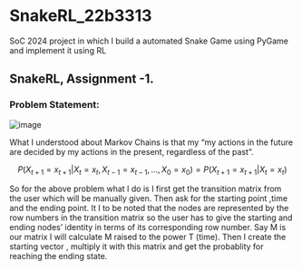 # SnakeRL_22b3313
SoC 2024 project in which I build a automated Snake Game using PyGame and implement it using RL

## SnakeRL, Assignment -1.

### Problem Statement:

![image](https://github.com/lvl0goblin/SnakeRL_22b3313/assets/172357113/bd58ef70-e4ed-46e2-81fb-f81f538ae93f)

What I understood about Markov Chains is that my “my actions in the future are decided by my actions in the present, regardless of the past”.

$$
P(X_{t+1} = x_{t+1} | X_t = x_t, X_{t-1} = x_{t-1}, \ldots, X_0 = x_0) = P(X_{t+1} = x_{t+1} | X_t = x_t)
$$


  So for the above problem what I do is I first get the transition matrix from the user which will be manually given. Then ask for the starting point ,time and the ending point. It I to be noted that the nodes are represented by the row numbers in the transition matrix so the user has to give the starting and ending nodes’ identity in terms of its corresponding row number.
  Say M is our matrix I will calculate M raised to the power T (time). Then I  create the starting vector , multiply it with this matrix and get the probablity for reaching the ending state.
 
